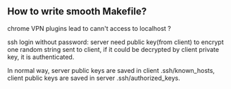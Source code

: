 How to write smooth Makefile?
------------

chrome VPN plugins lead to cann't access to localhost ?

ssh login without password: server need public key(from client) to encrypt one random string sent to client, if it could be decrypted by client private key, it is authenticated.

In normal way, server public keys are saved in client .ssh/known_hosts, client public keys are saved in server .ssh/authorized_keys. 
